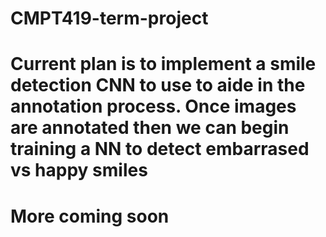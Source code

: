 # CMPT419-term-project
# Current plan is to implement a smile detection CNN to use to aide in the annotation process. Once images are annotated then we can begin training a NN to detect embarrased vs happy smiles
# More coming soon
